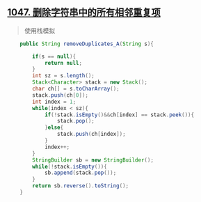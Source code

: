 ## [1047. 删除字符串中的所有相邻重复项](https://leetcode-cn.com/problems/remove-all-adjacent-duplicates-in-string/)

> 使用栈模拟

~~~java
    public String removeDuplicates_A(String s){

        if(s == null){
            return null;
        }
        int sz = s.length();
        Stack<Character> stack = new Stack();
        char ch[] = s.toCharArray();
        stack.push(ch[0]);
        int index = 1;
        while(index < sz){
            if(!stack.isEmpty()&&ch[index] == stack.peek()){
                stack.pop();
            }else{
                stack.push(ch[index]);
            }
            index++;
        }
        StringBuilder sb = new StringBuilder();
        while(!stack.isEmpty()){
            sb.append(stack.pop());
        }
        return sb.reverse().toString();
    }
~~~

